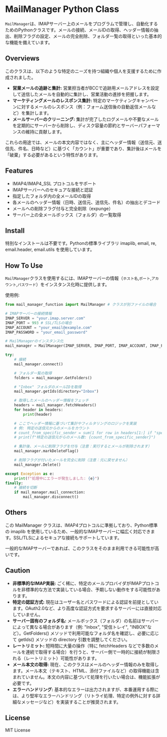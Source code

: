 # MailManager Python Class
`MailManager`は、IMAPサーバー上のメールをプログラムで管理し、自動化するためのPythonクラスです。メールの接続、メールIDの取得、ヘッダー情報の抽出、削除フラグの設定、メールの完全削除、フォルダ一覧の取得といった基本的な機能を備えています。

## Overviews
このクラスは、以下のような特定のニーズを持つ組織や個人を支援するために作成されました。

- **営業メールの追跡と集計:** 営業担当者がBCCで追跡用メールアドレスを設定して送信したメールを自動的に集計し、営業活動の進捗を把握します。
- **マーケティングメールのレスポンス集計:** 特定のマーケティングキャンペーンに対するメールのレスポンス（例：フォーム送信後の自動返信メールなど）を集計します。
- **メールサーバーのクリーニング:** 集計が完了したログメールや不要なメールを定期的にサーバーから削除し、ディスク容量の節約とサーバーパフォーマンスの維持に貢献します。

これらの用途では、メールの本文内容ではなく、主にヘッダー情報（送信元、送信先、件名、日時など）に基づく「カウント」が重要であり、集計後はメールを「破棄」する必要があるという特性があります。

## Features
- IMAP4/IMAP4_SSL プロトコルをサポート
- IMAPサーバーへのセキュアな接続と認証
- 指定したフォルダ内の全メールIDの取得
- 各メールのヘッダー情報（日時、送信元、送信先、件名）の抽出とデコード
- メールへの削除フラグ付与と完全削除（expunge）
- サーバー上の全メールボックス（フォルダ）の一覧取得

## Install
特別なインストールは不要です。Pythonの標準ライブラリ imaplib, email, re, email.header, email.utils を使用しています。

## How To Use
`MailManager`クラスを使用するには、IMAPサーバーの情報（`ホスト名`,`ポート`,`アカウント`,`パスワード`）をインスタンス化時に提供します。

使用例:
```python
from mail_manager_function import MailManager # クラスが別ファイルの場合

# IMAPサーバーの接続情報
IMAP_SERVER = "your.imap.server.com"
IMAP_PORT = 993 # SSL/TLSの場合
IMAP_ACCOUNT = "your_email@example.com"
IMAP_PASSWORD = "your_email_password"

# MailManagerのインスタンス化
mail_manager = MailManager(IMAP_SERVER, IMAP_PORT, IMAP_ACCOUNT, IMAP_PASSWORD)

try:
    # 接続
    mail_manager.connect()

    # フォルダ一覧の取得
    folders = mail_manager.GetFolders()

    # "Inbox" フォルダのメールIDを取得
    mail_manager.getIds(directory="Inbox")

    # 取得したメールのヘッダー情報をフェッチ
    headers = mail_manager.fetchHeaders()
    for header in headers:
        print(header)

    # ここでヘッダー情報に基づいて集計やフィルタリングのロジックを実装
    # 例: 特定の送信元からのメールをカウント
    # count_from_specific_sender = sum(1 for row in headers[1:] if "specific_sender@example.com" in row[1])
    # print(f"特定の送信元からのメール数: {count_from_specific_sender}")

    # 集計後、メールに削除フラグを付与（注意：実行するとメールが削除されます）
    mail_manager.markDeleteFlag()

    # 削除フラグが付いたメールを完全に削除（注意：元に戻せません）
    mail_manager.Delete()

except Exception as e:
    print(f"処理中にエラーが発生しました: {e}")
finally:
    # 接続を切断
    if mail_manager.mail_connection:
        mail_manager.disconnect()
```

## Others
この MailManager クラスは、IMAP4プロトコルに準拠しており、Python標準の imaplib を使用しているため、一般的なIMAPサーバーに幅広く対応できます。SSL/TLSによるセキュアな接続もサポートしています。

一般的なIMAPサーバーであれば、このクラスをそのまま利用できる可能性が高いです。

## Caution
- **非標準的なIMAP実装:** ごく稀に、特定のメールプロバイダがIMAPプロトコルを非標準的な方法で実装している場合、予期しない動作をする可能性があります。
- **特定の認証方式:** 現在はユーザー名とパスワードによる認証を前提としています。OAuth2.0など、より高度な認証方式を要求するサーバーには直接対応していません。
- **サーバー固有のフォルダ名:** メールボックス（フォルダ）の名前はサーバーによって異なる場合があります（例: "Inbox", "受信トレイ", "INBOX"など）。GetFolders() メソッドで利用可能なフォルダ名を確認し、必要に応じて getIds() メソッドの directory 引数を調整してください。
- **レートリミット:** 短時間に大量の操作（特に fetchHeaders などで多数のメールを連続で取得する場合）を行うと、サーバー側で一時的に接続が制限される（レートリミット）可能性があります。
- **メール本文の取得:** 現在、このクラスはメールのヘッダー情報のみを取得します。メール本文（テキスト、HTML、添付ファイルなど）の取得機能は含まれていません。本文の内容に基づいて処理を行いたい場合は、機能拡張が必要です。
- **エラーハンドリング:** 基本的なエラーは出力されますが、本番運用する際には、より堅牢なエラーハンドリング（リトライ処理、特定の例外に対する詳細なメッセージなど）を実装することが推奨されます。

## License
MIT License